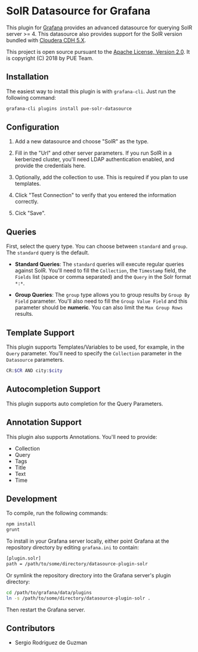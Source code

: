 SolR Datasource for Grafana
===========================

This plugin for [Grafana](http://grafana.org) provides an advanced datasource for querying SolR server >= 4. This datasource also provides support for the SolR version bundled with [Cloudera CDH 5.X](https://www.cloudera.com).

This project is open source pursuant to the [Apache License, Version 2.0](https://www.apache.org/licenses/LICENSE-2.0).
It is copyright (C) 2018 by PUE Team.

Installation
------------

The easiest way to install this plugin is with `grafana-cli`. Just run the following command:

```bash
grafana-cli plugins install pue-solr-datasource
```

Configuration
-------------

1. Add a new datasource and choose "SolR" as the type.

2. Fill in the "Url" and other server parameters. If you run SolR in a kerberized cluster, you'll need LDAP authentication enabled, and provide the credentials here.

3. Optionally, add the collection to use. This is required if you plan to use templates.

4. Click "Test Connection" to verify that you entered the information correctly.

5. Cick "Save".

Queries
-------

First, select the query type. You can choose between `standard` and `group`. The `standard` query is the default.

- **Standard Queries**: The `standard` queries will execute regular queries against SolR. You'll need to fill the `Collection`, the `Timestamp` field, the `Fields` list (space or comma separated) and the `Query` in the Solr format `*:*`.

- **Group Queries**: The `group` type allows you to group results by `Group By Field` parameter. You'll also need to fill the `Group Value Field` and this parameter should be **numeric**. You can also limit the `Max Group Rows` results.

Template Support
----------------

This plugin supports Templates/Variables to be used, for example, in the `Query` parameter. You'll need to specify the `Collection` parameter in the `Datasource` parameters.

```bash
CR:$CR AND city:$city
```

Autocompletion Support
----------------------

This plugin supports auto completion for the Query Parameters.

Annotation Support
------------------

This plugin also supports Annotations. You'll need to provide:

- Collection
- Query
- Tags
- Title
- Text
- Time

Development
-----------

To compile, run the following commands:

```bash
npm install
grunt
```

To install in your Grafana server locally, either point Grafana at the repository directory by
editing `grafana.ini` to contain:

```bash
[plugin.solr]
path = /path/to/some/directory/datasource-plugin-solr
```

Or symlink the repository directory into the Grafana server's plugin directory:

```bash
cd /path/to/grafana/data/plugins
ln -s /path/to/some/directory/datasource-plugin-solr .
```

Then restart the Grafana server.

Contributors
------------

- Sergio Rodriguez de Guzman
